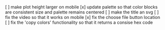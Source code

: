 [ ] make plot height larger on mobile
[x] update palette so that color blocks are consistent size and palette remains centered
[ ] make the title an svg
[ ] fix the video so that it works on mobile
[x] fix the choose file button location
[ ] fix the 'copy colors' functionality so that it returns a consise hex code
